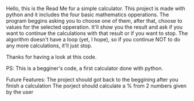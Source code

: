 Hello, this is the Read Me for a simple calculator.
This project is made with python and it includes the four basic mathematics opperations.
The program beggins asking you to choose one of them, after that, choose to values for the selected opperation.
It'll show you the result and ask if you want to continue the calculations with that result or if you want to stop.
The algorithm doesn't have a loop (yet, I hope), so if you continue NOT to do any more calculations, it'll just stop.

Thanks for having a look at this code.

PS: This is a begginer's code, a first calculator done with python.

Future Features:
The project should got back to the beggining after you finish a calculation
The porject should calculate a % from 2 numbers given by the user